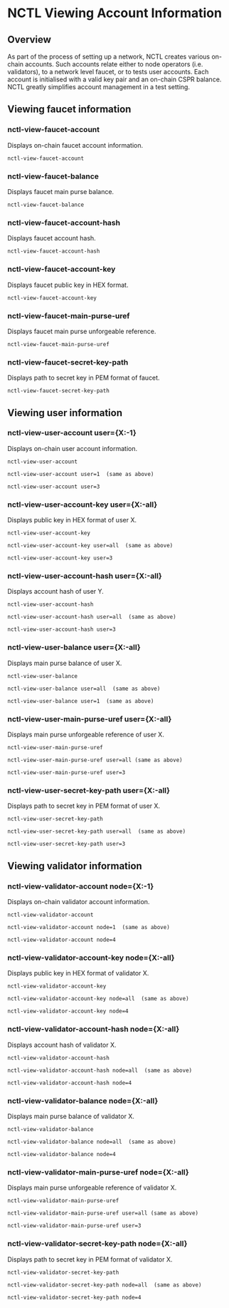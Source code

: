 # NCTL Viewing Account Information

## Overview

As part of the process of setting up a network, NCTL creates various on-chain accounts.  Such accounts relate either to node operators (i.e. validators), to a network level faucet, or to tests user accounts.  Each account is initialised with a valid key pair and an on-chain CSPR balance.  NCTL greatly simplifies account management in a test setting.

## Viewing faucet information

### nctl-view-faucet-account

Displays on-chain faucet account information.

```
nctl-view-faucet-account
```

### nctl-view-faucet-balance

Displays faucet main purse balance.

```
nctl-view-faucet-balance
```

### nctl-view-faucet-account-hash

Displays faucet account hash.

```
nctl-view-faucet-account-hash
```

### nctl-view-faucet-account-key

Displays faucet public key in HEX format.

```
nctl-view-faucet-account-key
```

### nctl-view-faucet-main-purse-uref

Displays faucet main purse unforgeable reference.

```
nctl-view-faucet-main-purse-uref
```

### nctl-view-faucet-secret-key-path 

Displays path to secret key in PEM format of faucet.

```
nctl-view-faucet-secret-key-path
```

## Viewing user information

### nctl-view-user-account user={X:-1}

Displays on-chain user account information.

```
nctl-view-user-account

nctl-view-user-account user=1  (same as above)

nctl-view-user-account user=3  
```

### nctl-view-user-account-key user={X:-all}

Displays public key in HEX format of user X.

```
nctl-view-user-account-key

nctl-view-user-account-key user=all  (same as above)

nctl-view-user-account-key user=3 
```

### nctl-view-user-account-hash user={X:-all}

Displays account hash of user Y.

```
nctl-view-user-account-hash

nctl-view-user-account-hash user=all  (same as above)

nctl-view-user-account-hash user=3  
```

### nctl-view-user-balance user={X:-all}

Displays main purse balance of user X.

```
nctl-view-user-balance

nctl-view-user-balance user=all  (same as above)

nctl-view-user-balance user=1  (same as above)
```

### nctl-view-user-main-purse-uref user={X:-all}

Displays main purse unforgeable reference of user X.

```
nctl-view-user-main-purse-uref

nctl-view-user-main-purse-uref user=all (same as above)

nctl-view-user-main-purse-uref user=3 
```

### nctl-view-user-secret-key-path user={X:-all}

Displays path to secret key in PEM format of user X.

```
nctl-view-user-secret-key-path

nctl-view-user-secret-key-path user=all  (same as above)

nctl-view-user-secret-key-path user=3
```

## Viewing validator information

### nctl-view-validator-account node={X:-1}

Displays on-chain validator account information.

```
nctl-view-validator-account

nctl-view-validator-account node=1  (same as above)

nctl-view-validator-account node=4  
```

### nctl-view-validator-account-key node={X:-all}

Displays public key in HEX format of validator X.

```
nctl-view-validator-account-key

nctl-view-validator-account-key node=all  (same as above)

nctl-view-validator-account-key node=4  
```

### nctl-view-validator-account-hash node={X:-all}

Displays account hash of validator X.

```
nctl-view-validator-account-hash

nctl-view-validator-account-hash node=all  (same as above)

nctl-view-validator-account-hash node=4  
```

### nctl-view-validator-balance node={X:-all}

Displays main purse balance of validator X.

```
nctl-view-validator-balance

nctl-view-validator-balance node=all  (same as above)

nctl-view-validator-balance node=4
```

### nctl-view-validator-main-purse-uref node={X:-all}

Displays main purse unforgeable reference of validator X.

```
nctl-view-validator-main-purse-uref

nctl-view-validator-main-purse-uref user=all (same as above)

nctl-view-validator-main-purse-uref user=3 
```

### nctl-view-validator-secret-key-path node={X:-all}

Displays path to secret key in PEM format of validator X.

```
nctl-view-validator-secret-key-path

nctl-view-validator-secret-key-path node=all  (same as above)

nctl-view-validator-secret-key-path node=4
```
